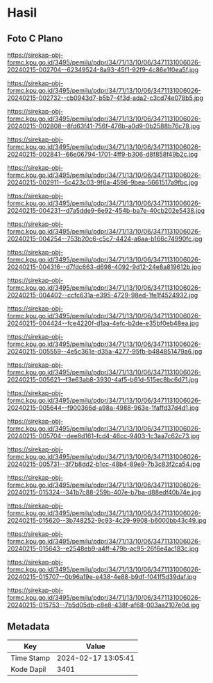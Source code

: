 # Hasil

## Foto C Plano

https://sirekap-obj-formc.kpu.go.id/3495/pemilu/pdpr/34/71/13/10/06/3471131006026-20240215-002704--62349524-8a93-45f1-92f9-4c86e1f0ea5f.jpg

https://sirekap-obj-formc.kpu.go.id/3495/pemilu/pdpr/34/71/13/10/06/3471131006026-20240215-002732--cb0943d7-b5b7-4f3d-ada2-c3cd74e078b5.jpg

https://sirekap-obj-formc.kpu.go.id/3495/pemilu/pdpr/34/71/13/10/06/3471131006026-20240215-002808--8fd63f41-756f-476b-a0d9-0b2588b76c78.jpg

https://sirekap-obj-formc.kpu.go.id/3495/pemilu/pdpr/34/71/13/10/06/3471131006026-20240215-002841--66e06794-1701-4ff9-b306-d8f858f49b2c.jpg

https://sirekap-obj-formc.kpu.go.id/3495/pemilu/pdpr/34/71/13/10/06/3471131006026-20240215-002911--5c423c03-9f6a-4596-9bea-5661517a9fbc.jpg

https://sirekap-obj-formc.kpu.go.id/3495/pemilu/pdpr/34/71/13/10/06/3471131006026-20240215-004231--d7a5dde9-6e92-454b-ba7e-40cb202e5438.jpg

https://sirekap-obj-formc.kpu.go.id/3495/pemilu/pdpr/34/71/13/10/06/3471131006026-20240215-004254--753b20c6-c5c7-4424-a6aa-b166c74990fc.jpg

https://sirekap-obj-formc.kpu.go.id/3495/pemilu/pdpr/34/71/13/10/06/3471131006026-20240215-004316--d7fdc663-d698-4092-9d12-24e8a819612b.jpg

https://sirekap-obj-formc.kpu.go.id/3495/pemilu/pdpr/34/71/13/10/06/3471131006026-20240215-004402--ccfc631a-e395-4729-98ed-1fe1f4524932.jpg

https://sirekap-obj-formc.kpu.go.id/3495/pemilu/pdpr/34/71/13/10/06/3471131006026-20240215-004424--fce4220f-d1aa-4efc-b2de-e35bf0eb48ea.jpg

https://sirekap-obj-formc.kpu.go.id/3495/pemilu/pdpr/34/71/13/10/06/3471131006026-20240215-005559--4e5c361e-d35a-4277-95fb-b484851479a6.jpg

https://sirekap-obj-formc.kpu.go.id/3495/pemilu/pdpr/34/71/13/10/06/3471131006026-20240215-005621--f3e63ab8-3930-4af5-b61d-515ec8bc6d71.jpg

https://sirekap-obj-formc.kpu.go.id/3495/pemilu/pdpr/34/71/13/10/06/3471131006026-20240215-005644--f900366d-a98a-4988-963e-1faffd37d4d1.jpg

https://sirekap-obj-formc.kpu.go.id/3495/pemilu/pdpr/34/71/13/10/06/3471131006026-20240215-005704--dee8d161-fcd4-46cc-9403-1c3aa7c62c73.jpg

https://sirekap-obj-formc.kpu.go.id/3495/pemilu/pdpr/34/71/13/10/06/3471131006026-20240215-005731--3f7b8dd2-b1cc-48b4-89e9-7b3c83f2ca54.jpg

https://sirekap-obj-formc.kpu.go.id/3495/pemilu/pdpr/34/71/13/10/06/3471131006026-20240215-015324--341b7c88-259b-407e-b7ba-d88edf40b74e.jpg

https://sirekap-obj-formc.kpu.go.id/3495/pemilu/pdpr/34/71/13/10/06/3471131006026-20240215-015620--3b748252-9c93-4c29-9908-b6000bb43c49.jpg

https://sirekap-obj-formc.kpu.go.id/3495/pemilu/pdpr/34/71/13/10/06/3471131006026-20240215-015643--e2548eb9-a4ff-479b-ac95-26f6e4ac183c.jpg

https://sirekap-obj-formc.kpu.go.id/3495/pemilu/pdpr/34/71/13/10/06/3471131006026-20240215-015707--0b96a19e-e438-4e88-b9df-f041f5d39daf.jpg

https://sirekap-obj-formc.kpu.go.id/3495/pemilu/pdpr/34/71/13/10/06/3471131006026-20240215-015753--7b5d05db-c8e8-438f-af68-003aa2107e0d.jpg


## Metadata

| Key        | Value               |
| ---------- | ------------------- |
| Time Stamp | 2024-02-17 13:05:41 |
| Kode Dapil | 3401                |



